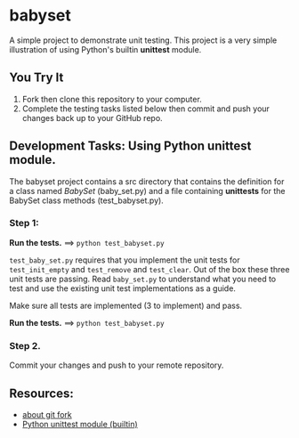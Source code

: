# babyset
A simple project to demonstrate unit testing. This project is a very simple illustration of using Python's builtin **unittest** module.

## You Try It

1. Fork then clone this repository to your computer.
3. Complete the testing tasks listed below then commit and push your changes back up to your GitHub repo.

## Development Tasks: Using Python unittest module.
The babyset project contains a src directory that contains the definition for a class named *BabySet* (baby_set.py) and a file containing **unittests** for the BabySet class methods (test_babyset.py).


### Step 1:

**Run the tests.** ==> ```python test_babyset.py```

```test_baby_set.py``` requires that you implement the unit tests for ```test_init_empty``` and ```test_remove``` and ```test_clear```. Out of the box these three unit tests are passing. Read ```baby_set.py``` to understand what you need to test and use the existing unit test implementations as a guide.

Make sure all tests are implemented (3 to implement) and pass.

**Run the tests.** ==> ```python test_babyset.py```

### Step 2. 
Commit your changes and push to your remote repository.

## Resources:
- [about git fork](https://help.github.com/articles/fork-a-repo/)
- [Python unittest module (builtin)](https://docs.python.org/3/library/unittest.html)